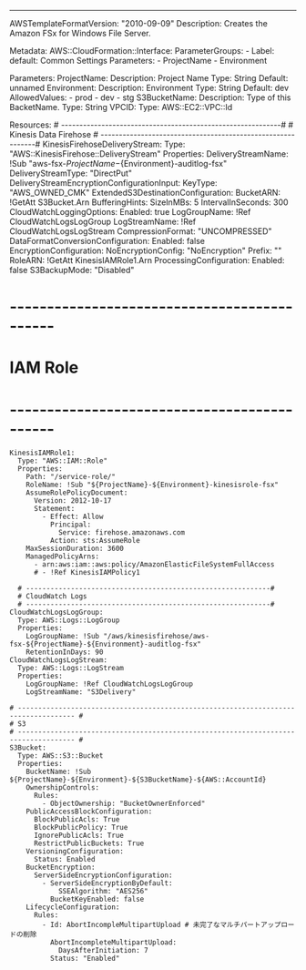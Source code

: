 ---
AWSTemplateFormatVersion: "2010-09-09"
Description: Creates the Amazon FSx for Windows File Server.

Metadata:
  AWS::CloudFormation::Interface:
    ParameterGroups:
      - Label:
          default: Common Settings
        Parameters:
          - ProjectName
          - Environment

Parameters:
  ProjectName:
    Description: Project Name
    Type: String
    Default: unnamed
  Environment:
    Description: Environment
    Type: String
    Default: dev
    AllowedValues:
      - prod
      - dev
      - stg
  S3BucketName:
    Description: Type of this BacketName.
    Type: String
  VPCID:
    Type: AWS::EC2::VPC::Id

Resources:
    # ------------------------------------------------------------#
    # Kinesis Data Firehose
    # ------------------------------------------------------------#
    KinesisFirehoseDeliveryStream:
      Type: "AWS::KinesisFirehose::DeliveryStream"
      Properties:
        DeliveryStreamName: !Sub "aws-fsx-${ProjectName}-${Environment}-auditlog-fsx"
        DeliveryStreamType: "DirectPut"
        DeliveryStreamEncryptionConfigurationInput:
          KeyType: "AWS_OWNED_CMK"
        ExtendedS3DestinationConfiguration:
          BucketARN: !GetAtt S3Bucket.Arn
          BufferingHints:
            SizeInMBs: 5
            IntervalInSeconds: 300
          CloudWatchLoggingOptions:
            Enabled: true
            LogGroupName: !Ref CloudWatchLogsLogGroup
            LogStreamName: !Ref CloudWatchLogsLogStream
          CompressionFormat: "UNCOMPRESSED"
          DataFormatConversionConfiguration:
            Enabled: false
          EncryptionConfiguration:
            NoEncryptionConfig: "NoEncryption"
          Prefix: ""
          RoleARN: !GetAtt KinesisIAMRole1.Arn
          ProcessingConfiguration:
            Enabled: false
          S3BackupMode: "Disabled"

  # --------------------------------------------
  # IAM Role
  # --------------------------------------------
    KinesisIAMRole1:
      Type: "AWS::IAM::Role"
      Properties:
        Path: "/service-role/"
        RoleName: !Sub "${ProjectName}-${Environment}-kinesisrole-fsx"
        AssumeRolePolicyDocument:
          Version: 2012-10-17
          Statement:
            - Effect: Allow
              Principal:
                Service: firehose.amazonaws.com
              Action: sts:AssumeRole
        MaxSessionDuration: 3600
        ManagedPolicyArns:
          - arn:aws:iam::aws:policy/AmazonElasticFileSystemFullAccess
          # - !Ref KinesisIAMPolicy1

      # ------------------------------------------------------------#
      # CloudWatch Logs
      # ------------------------------------------------------------#
    CloudWatchLogsLogGroup:
      Type: AWS::Logs::LogGroup
      Properties:
        LogGroupName: !Sub "/aws/kinesisfirehose/aws-fsx-${ProjectName}-${Environment}-auditlog-fsx"
        RetentionInDays: 90
    CloudWatchLogsLogStream:
      Type: AWS::Logs::LogStream
      Properties:
        LogGroupName: !Ref CloudWatchLogsLogGroup
        LogStreamName: "S3Delivery"

    # ------------------------------------------------------------------------------------ #
    # S3
    # ------------------------------------------------------------------------------------ #
    S3Bucket:
      Type: AWS::S3::Bucket
      Properties:
        BucketName: !Sub ${ProjectName}-${Environment}-${S3BucketName}-${AWS::AccountId}
        OwnershipControls:
          Rules:
            - ObjectOwnership: "BucketOwnerEnforced"
        PublicAccessBlockConfiguration:
          BlockPublicAcls: True
          BlockPublicPolicy: True
          IgnorePublicAcls: True
          RestrictPublicBuckets: True
        VersioningConfiguration:
          Status: Enabled
        BucketEncryption:
          ServerSideEncryptionConfiguration:
            - ServerSideEncryptionByDefault:
                SSEAlgorithm: "AES256"
              BucketKeyEnabled: false
        LifecycleConfiguration:
          Rules:
            - Id: AbortIncompleMultipartUpload # 未完了なマルチパートアップロードの削除
              AbortIncompleteMultipartUpload:
                DaysAfterInitiation: 7
              Status: "Enabled"